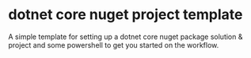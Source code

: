 # dotnet core nuget project template

A simple template for setting up a dotnet core nuget package solution & project and some powershell to get you started on the workflow.